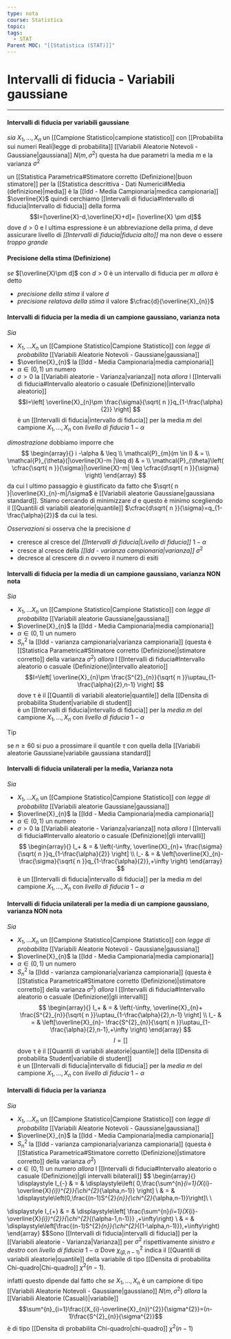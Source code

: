 ```yaml
---
type: nota
course: Statistica
topic: 
tags:
  - STAT
Parent MOC: "[[Statistica (STAT)]]"
---
```

# Intervalli di fiducia - Variabili gaussiane
---

#### Intervalli di fiducia per variabili gaussiane
_sia_ $X_{1},\dots,X_{n}$ un [[Campione Statistico|campione statistico]] con [[Probabilita sui numeri Reali|legge di probabilita]] [[Variabili Aleatorie Notevoli - Gaussiane|gaussiana]] $N(m,\sigma^{2})$  questa ha due parametri la media $m$ e la varianza $\sigma^{2}$

un [[Statistica Parametrica#Stimatore corretto (Definizione)|buon stimatore]] per la [[Statistica descrittiva - Dati Numerici#Media (definizione)|media]] è la [[Idd - Media Campionaria|medica campionaria]] $\overline{X}$  quindi cerchiamo [[Intervalli di fiducia#Intervallo di fiducia|Intervallo di fiducia]] della forma $$I=[\overline{X}-d,\overline{X}+d]= [\overline{X} \pm d]$$dove $d> 0$ e l ultima espressione è un abbreviazione della prima, $d$ deve assicurare livello di _[[Intervalli di fiducia|fiducia alto]]_ ma non deve o essere _troppo grande_

#### Precisione della stima (Definizione)
_se_ $[\overline{X}\pm d]$ con $d>0$  è un intervallo di fiducia per $m$
_allora_ è detto
- _precisione della stima_ il valore $d$
- _precisione relatova della stima_ il valore $\cfrac{d}{\overline{X}_{n}}$

#### Intervalli di fiducia per la media di un campione gaussiano, varianza nota
_Sia_
- $X_{1},\dots X_{n}$ un [[Campione Statistico|Campione Statistico]] con _legge di probabilita_ [[Variabili Aleatorie Notevoli - Gaussiane|gaussiana]]
-  $\overline{X}_{n}$ la [[Idd - Media Campionaria|media campionaria]] 
- $\alpha \in (0,1)$  un numero 
-  $\sigma > 0$ la [[Variabili aleatorie - Varianza|varianza]] nota 
_allora_ l [[Intervalli di fiducia#Intervallo aleatorio o casuale (Definizione)|intervallo aleatorio]] $$I=\left[ \overline{X}_{n}\pm \frac{\sigma}{\sqrt{ n }}q_{1-\frac{\alpha}{2}} \right] $$ è un [[Intervalli di fiducia|intervallo di fiducia]] per la media $m$ del campione $X_{1},\dots,X_{n}$ con _livello di fiducia_ $1-\alpha$
 
_dimostrazione_
dobbiamo imporre che $$
\begin{array}{}
i -\alpha  & \leq \\
 \mathcal{P}_{m}(m \in  I)  & = \\
\mathcal{P}_{\theta}(|\overline{X}-m |\leq d) & = \\
\mathcal{P}_{\theta}\left( \cfrac{\sqrt{ n }}{\sigma}|\overline{X}-m| \leq \cfrac{d\sqrt{ n }}{\sigma} \right)
\end{array}
$$
da cui l ultimo passaggio è giustificato da fatto che $\sqrt{ n }|\overline{X}_{n}-m|/\sigma$ è [[Variabili aleatorie Gaussiane|gaussiana standard]]. 
Stiamo cercando di minimizzare $d$ e questo è minimo scegliendo il [[Quantili di variabili aleatorie|quantile]] $\cfrac{d\sqrt{ n }}{\sigma}=q_{1-\frac{\alpha}{2}}$ da cui la tesi.


_Osservazioni_
si osserva che la precisione $d$
- creresce al cresce del _[[Intervalli di fiducia|Livello di fiducia]]_ $1-\alpha$
- cresce al cresce della _[[Idd - varianza campionaria|varianza]]_ $\sigma^{2}$
- decresce al crescere di $n$ ovvero il numero di esiti
 

#### Intervalli di fiducia per la media di un campione gaussiano, varianza NON nota
_Sia_
- $X_{1},\dots X_{n}$ un [[Campione Statistico|Campione Statistico]] con _legge di probabilita_ [[Variabili aleatorie Gaussiane|gaussiana]]
-  $\overline{X}_{n}$ la [[Idd - Media Campionaria|media campionaria]] 
- $\alpha \in (0,1)$  un numero 
-  $S^{2}_{n}$ la  [[Idd - varianza campionaria|varianza campionaria]]  (questa è [[Statistica Parametrica#Stimatore corretto (Definizione)|stimatore corretto]]  della varianza $\sigma^{2}$)
_allora_ l [[Intervalli di fiducia#Intervallo aleatorio o casuale (Definizione)|intervallo aleatorio]] $$I=\left[ \overline{X}_{n}\pm \frac{S^{2}_{n}}{\sqrt{ n }}\uptau_{1-\frac{\alpha}{2},n-1} \right] $$dove $\uptau$ è il [[Quantili di variabili aleatorie|quantile]] della [[Densita di probabilita Student|variabile di student]]  
è un [[Intervalli di fiducia|intervallo di fiducia]] per la _media_ $m$ del campione $X_{1},\dots,X_{n}$ con _livello di fiducia_ $1-\alpha$ 


>[!tip]
>se $n\geq 60$ si puo a prossimare il quantile $\tau$ con quella della [[Variabili aleatorie Gaussiane|variabile gaussiana standard]]



#### Intervalli di fiducia unilaterali per la media, Varianza nota
_Sia_
- $X_{1},\dots X_{n}$ un [[Campione Statistico|Campione Statistico]] con _legge di probabilita_ [[Variabili aleatorie Gaussiane|gaussiana]]
-  $\overline{X}_{n}$ la [[Idd - Media Campionaria|media campionaria]] 
- $\alpha \in (0,1)$  un numero 
-  $\sigma > 0$ la [[Variabili aleatorie - Varianza|varianza]] nota 
_allora_ l [[Intervalli di fiducia#Intervallo aleatorio o casuale (Definizione)|gli intervalli]] $$
\begin{array}{}
I_+  & = & \left(-\infty, \overline{X}_{n}+ \frac{\sigma}{\sqrt{ n }}q_{1-\frac{\alpha}{2}} \right] \\ I_-  & = &  \left[\overline{X}_{n}- \frac{\sigma}{\sqrt{ n }}q_{1-\frac{\alpha}{2}},+\infty \right)
\end{array}
$$ è un [[Intervalli di fiducia|intervallo di fiducia]] per la media $m$ del campione $X_{1},\dots,X_{n}$ con _livello di fiducia_ $1-\alpha$




#### Intervalli di fiducia  unilaterali per la media di un campione gaussiano, varianza NON nota
_Sia_
- $X_{1},\dots X_{n}$ un [[Campione Statistico|Campione Statistico]] con _legge di probabilita_ [[Variabili Aleatorie Notevoli - Gaussiane|gaussiana]]
-  $\overline{X}_{n}$ la [[Idd - Media Campionaria|media campionaria]] 
- $\alpha \in (0,1)$  un numero 
-  $S^{2}_{n}$ la  [[Idd - varianza campionaria|varianza campionaria]]  (questa è [[Statistica Parametrica#Stimatore corretto (Definizione)|stimatore corretto]]  della varianza $\sigma^{2}$)
_allora_ l [[Intervalli di fiducia#Intervallo aleatorio o casuale (Definizione)|gli intervalli]] $$
\begin{array}{}
I_+  & = & \left(-\infty, \overline{X}_{n}+ \frac{S^{2}_{n}}{\sqrt{ n }}\uptau_{1-\frac{\alpha}{2},n-1} \right] \\ I_-  & = &  \left[\overline{X}_{n}- \frac{S^{2}_{n}}{\sqrt{ n }}\uptau_{1-\frac{\alpha}{2},n-1},+\infty \right)
\end{array}
$$$$I=\left[  \right] $$dove $\uptau$ è il [[Quantili di variabili aleatorie|quantile]] della [[Densita di probabilita Student|variabile di student]]  
è un [[Intervalli di fiducia|intervallo di fiducia]] per la _media_ $m$ del campione $X_{1},\dots,X_{n}$ con _livello di fiducia_ $1-\alpha$ 





#### Intervalli di fiducia per la varianza
_Sia_
- $X_{1},\dots X_{n}$ un [[Campione Statistico|Campione Statistico]] con _legge di probabilita_ [[Variabili Aleatorie Notevoli - Gaussiane|gaussiana]]
- $\overline{X}_{n}$ la [[Idd - Media Campionaria|media campionaria]] 
- $S^{2}_{n}$ la  [[Idd - varianza campionaria|varianza campionaria]]  (questa è [[Statistica Parametrica#Stimatore corretto (Definizione)|stimatore corretto]]  della varianza $\sigma^{2}$)
- $\alpha \in (0,1)$  un numero 
_allora_ l [[Intervalli di fiducia#Intervallo aleatorio o casuale (Definizione)|gli intervalli bilaterali]]   $$ \begin{array}{}
\displaystyle I_{-} & = & \displaystyle\left( 0,\frac{\sum^{n}_{i=1}(X_{i}-\overline{X}_{i})^{2}}{\chi^{2}_{\alpha,n-1}} \right]   \\
  & = & \displaystyle\left(0,\frac{(n-1)S^{2}_{n}}{\chi^{2}_{\alpha,n-1}}\right]\\ \\

\displaystyle I_{+} & = & \displaystyle\left[ \frac{\sum^{n}_{i=1}(X_{i}-\overline{X}_{i})^{2}}{\chi^{2}_{(\alpha-1,n-1)}} ,+\infty\right)   \\
& = & \displaystyle\left[\frac{(n-1)S^{2}_{n}}{\chi^{2}_{(1-\alpha,n-1)}},+\infty\right) 
\end{array}
$$Sono [[Intervalli di fiducia|intervalli di fiducia]] per la [[Variabili aleatorie - Varianza|Varianza]] per $\sigma^{2}$ rispettivamente _sinistro e destro_ con _livello di fiducia_ $1-\alpha$ 
Dove $\chi_{(\beta,n-1)}^{2}$ indica il [[Quantili di variabili aleatorie|quantile]] della variabile di tipo [[Densita di probabilita Chi-quadro|Chi-quadro]] $\chi^{2}(n-1)$.

infatti questo dipende dal fatto che 
_se_ $X_{1},\dots,X_{n}$ è un campione di tipo [[Variabili Aleatorie Notevoli - Gaussiane|gaussiano]] $N(m,\sigma^{2})$
_allora_ la [[Variabili Aleatorie (Casuali)|variabile]]  $$\sum^{n}_{i=1}\frac{(X_{i}-\overline{X}_{n})^{2}}{\sigma^{2}}=(n-1)\frac{S^{2}_{n}}{\sigma^{2}}$$ è di tipo [[Densita di probabilita Chi-quadro|chi-quadro]] $\chi^{2}(n-1)$

